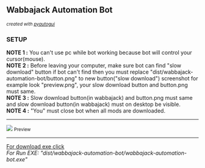 <h2>Wabbajack Automation Bot</h2>
<small><i>created with <a href = "https://pypi.org/project/PyAutoGUI/">pyautogui</a></i></small>
<h3>SETUP</h3>
<p>
<b>NOTE 1   :</b> You can't use pc while bot working because bot will control your cursor(mouse).<br>
<b>NOTE 2   :</b> Before leaving your computer, make sure bot can find "slow download" button if bot can't find then you must replace "dist/wabbajack-automation-bot/button.png" to new button("slow download") screenshot for example look "preview.png", your slow download button and button.png must same.<br>
<b>NOTE 3   :</b> Slow download button(in wabbajack) and button.png must same and slow download button(in wabbajack) must on desktop be visible.<br>
<b>NOTE 4   :</b> "You" must close bot when all mods are downloaded.
</p>
<hr>
<img src = "https://i.ibb.co/TbP27Py/preview.png">
<small>Preview</small>
<hr>
<a href = "https://drive.google.com/file/d/1d4yfr1ba_zioAPNGzQ9tpBuAOHP6rYwT/view?usp=sharing">For download exe click</a><br>
<i>For Run EXE: "dist/wabbajack-automation-bot/wabbajack-automation-bot.exe"</i>
